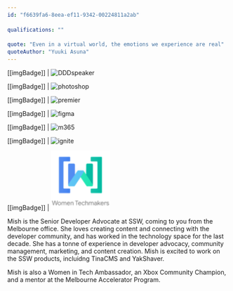 ```yaml
---
id: "f6639fa6-8eea-ef11-9342-00224811a2ab"

qualifications: ""

quote: "Even in a virtual world, the emotions we experience are real"
quoteAuthor: "Yuuki Asuna"
---
```


[[imgBadge]]
| ![DDDspeaker](../badges/Event-DDD-Brisbane.png)

[[imgBadge]]
| ![photoshop](../badges/Designer-adobe-photoshop.png)

[[imgBadge]]
| ![premier](../badges/Designer-adobe-premiere.png)

[[imgBadge]]
| ![figma](../badges/Designer-figma.png)

[[imgBadge]]
| ![m365](../badges/Business-microsoft-office365.png)

[[imgBadge]]
| ![ignite](../badges/Event-Microsoft-Ignite.png)

[[imgBadge]]
| ![techmaker](../badges/Google-Techmaker.png)


Mish is the Senior Developer Advocate at SSW, coming to you from the Melbourne office. She loves creating content and connecting with the developer community, and has worked in the technology space for the last decade. She has a tonne of experience in developer advocacy, community management, marketing, and content creation. Mish is excited to work on the SSW products, incluidng TinaCMS and YakShaver.

Mish is also a Women in Tech Ambassador, an Xbox Community Champion, and a mentor at the Melbourne Accelerator Program.